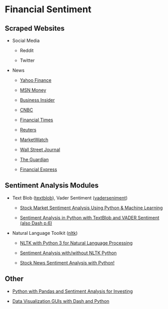 # Financial Sentiment

## Scraped Websites

* Social Media

    * Reddit

    * Twitter

* News

    * [Yahoo Finance](https://finance.yahoo.com/)

    * [MSN Money](https://www.msn.com/en-us/money)

    * [Business Insider](https://www.businessinsider.com/)

    * [CNBC](https://www.cnbc.com/)

    * [Financial Times](https://www.ft.com/)

    * [Reuters](https://www.reuters.com/)

    * [MarketWatch](https://www.marketwatch.com/)

    * [Wall Street Journal](https://www.wsj.com/)

    * [The Guardian](https://www.theguardian.com/)

    * [Financial Express](https://www.financialexpress.com/)

## Sentiment Analysis Modules

* Text Blob ([textblob](https://textblob.readthedocs.io/en/dev/)), Vader Sentiment ([vaderseniment](https://github.com/cjhutto/vaderSentiment))

    * [Stock Market Sentiment Analysis Using Python & Machine Learning](https://youtu.be/4OlvGGAsj8I)

    * [Sentiment Analysis in Python with TextBlob and VADER Sentiment (also Dash p.6)](https://youtu.be/qTyj2R-wcks)

* Natural Language Toolkit ([nltk](https://www.nltk.org/index.html))

    * [NLTK with Python 3 for Natural Language Processing](https://youtube.com/playlist?list=PLQVvvaa0QuDf2JswnfiGkliBInZnIC4HL)

    * [Sentiment Analysis with/without NLTK Python](https://youtube.com/playlist?list=PLhTjy8cBISEoOtB5_nwykvB9wfEDscuEo)

    * [Stock News Sentiment Analysis with Python!](https://towardsdatascience.com/stock-news-sentiment-analysis-with-python-193d4b4378d4)

## Other

* [Python with Pandas and Sentiment Analysis for Investing](https://youtube.com/playlist?list=PLQVvvaa0QuDdktuSQRsofoGxC2PTSdsi7)

* [Data Visualization GUIs with Dash and Python](https://youtube.com/playlist?list=PLQVvvaa0QuDfsGImWNt1eUEveHOepkjqt)
